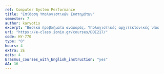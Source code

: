 ```yaml
---
ref: Computer System Performance
title: "Επίδοση Υπολογιστικών Συστημάτων"
semester: 7
author: karyotis
excerpt: "Βασικά προβλήματα αναφοράς. Υπολογιστικές αρχιτεκτονικές υπολογιστικών συστημάτων. Αρχιτεκτονικές νέφους, συστάδων και κατανημημένες αρχιτεκτονικές. Επισκόπηση εννοιών από την Θεωρία Πιθανοτήτων, με έμφαση σε κατανομές τυχαίων μεταβλητών χωρίς μνήμη (κατανομή Poisson και εκθετική κατανομή). Στοχαστικές ανελίξεις Markov. Στασιμότητα και εργοδικότητα. Ορισμοί και βασικά πρότυπα αναμονής (queuing models). Διαδικασίες αφίξεων και εξυπηρέτησης πελατών. Χρησιμοποίηση εξυπηρετητή. Μέση κατάσταση ουράς αναμονής. Μέσος χρόνος καθυστέρησης. Νόμος του Little. Ρυθμαπόδοση (throughput). Πιθανότητα απώλειας. Διαδικασίες γεννήσεων – θανάτων και εφαρμογές. Απλά συστήματα αναμονής Markov M/M/1, M/M/1/K, M/M/N, M/M/N/N. Ανοικτά και κλειστά δίκτυα ουρών αναμονής. Θεωρήματα Burke και Jackson. Εφαρμογές στην ανάλυση επιδόσεων δικτύων μετάδοσης δεδομένων (Internet), πολύ-επεξεργαστικών υπολογιστικών συστημάτων, πληροφοριακών συστημάτων  εξυπηρέτησης πελατών, συστημάτων διεκπεραίωσης επερωτήσεων σε βάσεις δεδομένων και συστημάτων εξυπηρέτησης πελατών, π.χ. τραπεζικών, διοδίων, κλπ. Ηλικία-της-Πληροφορίας στο Διαδίκτυο-των-Πραγμάτων: εισαγωγή και ανάλυση."
uri: "https://e-class.ionio.gr/courses/DDI217/"
code: ΗΥ-770
type: "Ο"
hours: 4
extra: 2Ε
ects: 4
Erasmus_courses_with_English_instruction: "yes"
AA: 16
---
```

